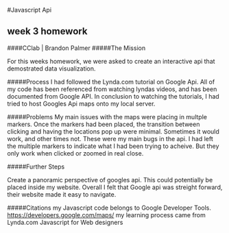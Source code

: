 #Javascript Api
## week 3 homework
####CClab | Brandon Palmer
#####The Mission 

For this weeks homework, we were asked to create an interactive api that demostrated data visualization. 

#####Process
I had followed the Lynda.com tutorial on Google Api. All of my code has been referenced from watching lyndas videos, and has been documented from Google API. In conclusion to watching the tutorials, I had tried to host Googles Api maps onto my local server.

#####Problems
My main issues with the maps were placing in multple markers. Once the markers had been placed, the transition between clicking and having the locations pop up were minimal. Sometimes it would work, and other times not. These were my main bugs in the api. I had left the multiple markers to indicate what I had been trying to acheive. But they only work when clicked or zoomed in real close. 

#####Further Steps

Create a panoramic perspective of googles api. This could potentially be placed inside my website. Overall I felt that Google api was streight forward, their website made it easy to navigate.

#####Citations 
my Javascript code belongs to Google Developer Tools. https://developers.google.com/maps/
my learning process came from Lynda.com Javascript for Web designers
 
